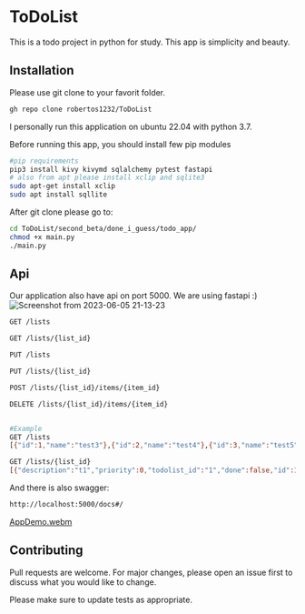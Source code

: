 # ToDoList
This is a todo project in python for study. This app is simplicity and beauty.

## Installation
Please use git clone to your favorit folder.

```bash
gh repo clone robertos1232/ToDoList
```
I personally run this application on ubuntu 22.04 with python 3.7.

Before running this app, you should install few pip modules

```bash
#pip requirements
pip3 install kivy kivymd sqlalchemy pytest fastapi
# also from apt please install xclip and sqlite3
sudo apt-get install xclip
sudo apt install sqllite
```

After git clone please go to:

```bash
cd ToDoList/second_beta/done_i_guess/todo_app/
chmod +x main.py
./main.py
```

## Api
Our application also have api on port 5000. We are using fastapi :)
![Screenshot from 2023-06-05 21-13-23](https://github.com/robertos1232/ToDoList/assets/40420170/ffe7665a-4dae-4286-b148-6be0a5aacb19)


```bash
GET /lists

GET /lists/{list_id}

PUT /lists

PUT /lists/{list_id}

POST /lists/{list_id}/items/{item_id}

DELETE /lists/{list_id}/items/{item_id}


#Example
GET /lists
[{"id":1,"name":"test3"},{"id":2,"name":"test4"},{"id":3,"name":"test5"}]

GET /lists/{list_id}
[{"description":"t1","priority":0,"todolist_id":"1","done":false,"id":1},{"description":"t2","priority":3,"todolist_id":"1","done":false,"id":2},{"description":"t3","priority":2,"todolist_id":"1","done":false,"id":3}]

```

And there is also swagger:

```bash
http://localhost:5000/docs#/
```

[AppDemo.webm](https://github.com/robertos1232/ToDoList/assets/40420170/f1ea39b6-bc80-4ae2-bd41-2d84b1572e72)



## Contributing

Pull requests are welcome. For major changes, please open an issue first
to discuss what you would like to change.

Please make sure to update tests as appropriate.



